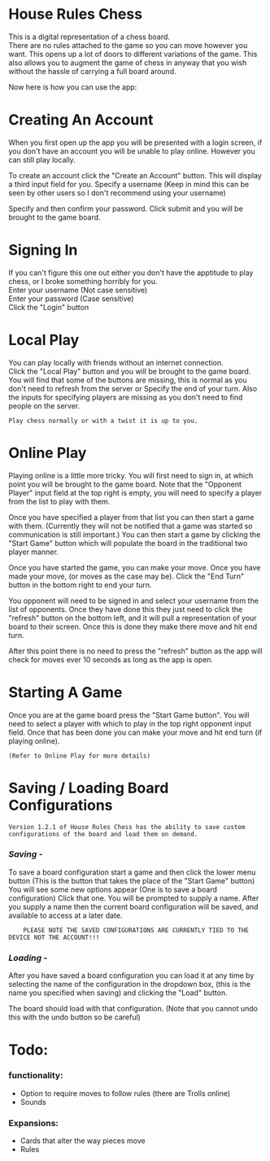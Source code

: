 # House Rules Chess
This is a digital representation of a chess board.  
There are no rules attached to the game so you can move however you want.  This opens up a lot of doors to different variations of the game.
This also allows you to augment the game of chess in anyway that you wish without the hassle of carrying a full board around.


Now here is how you can use the app:

# Creating An Account 

When you first open up the app you will be presented with a login screen, if you don't have an account you will be unable to play online.  However you can still play locally.

To create an account click the "Create an Account" button.  This will display a third input field for you.  Specify a username  (Keep in mind this can be seen by other users so I don't recommend using your username)

Specify and then confirm your password.  Click submit and you will be brought to the game board.

# Signing In  

If you can't figure this one out either you don't have the apptitude to play chess, or I broke something horribly for you.  
Enter your username (Not case sensitive)  
Enter your password (Case sensitive)  
Click the "Login" button

# Local Play  
You can play locally with friends without an internet connection.  
Click the "Local Play" button and you will be brought to the game board.  You will find that some of the buttons are missing, this is normal as you don't need to refresh from the server or Specify the end of your turn.  Also the inputs for specifying players are missing as you don't need to find people on the server.

    Play chess normally or with a twist it is up to you.

# Online Play  
Playing online is a little more tricky.  You will first need to sign in, at which point you will be brought to the game board.
Note that the "Opponent Player" input field at the top right is empty, you will need to specify a player from the list to play with them.

Once you have specified a player from that list you can then start a game with them.  (Currently they will not be notified that a game was started so communication is still important.)  You can then start a game by clicking the "Start Game" button which will populate the board in the traditional two player manner.

Once you have started the game, you can make your move.  Once you have made your move, (or moves as the case may be).  Click the "End Turn" button in the bottom right to end your turn.  

You opponent will need to be signed in and select your username from the list of opponents.  Once they have done this they just need to click the "refresh" button on the bottom left, and it will pull a representation of your board to their screen.  Once this is done they make there move and hit end turn.

After this point there is no need to press the "refresh" button as the app will check for moves ever 10 seconds as long as the app is open.


# Starting A Game  
Once you are at the game board press the "Start Game button".  You will need to select a player with which to play in the top right opponent input field.  Once that has been done you can make your move and hit end turn (if playing online).  

    (Refer to Online Play for more details)

# Saving / Loading Board Configurations  
    Version 1.2.1 of House Rules Chess has the ability to save custom configurations of the board and load them on demand.  

### _Saving_ -
To save a board configuration start a game and then click the lower menu button (This is the button that takes the place of the "Start Game" button)
You will see some new options appear (One is to save a board configuration) Click that one.
You will be prompted to supply a name.  After you supply a name then the current board configuration will be saved, and available to access at a later date.

        PLEASE NOTE THE SAVED CONFIGURATIONS ARE CURRENTLY TIED TO THE DEVICE NOT THE ACCOUNT!!!

### _Loading_ -
After you have saved a board configuration you can load it at any time by selecting the name of the configuration in the dropdown box, (this is the name you specified when saving) and clicking the "Load" button.
        
The board should load with that configuration.  (Note that you cannot undo this with the undo button so be careful)
        
# Todo:

### functionality:
- Option to require moves to follow rules (there are Trolls online)
- Sounds
    
### Expansions:
- Cards that alter the way pieces move
- Rules